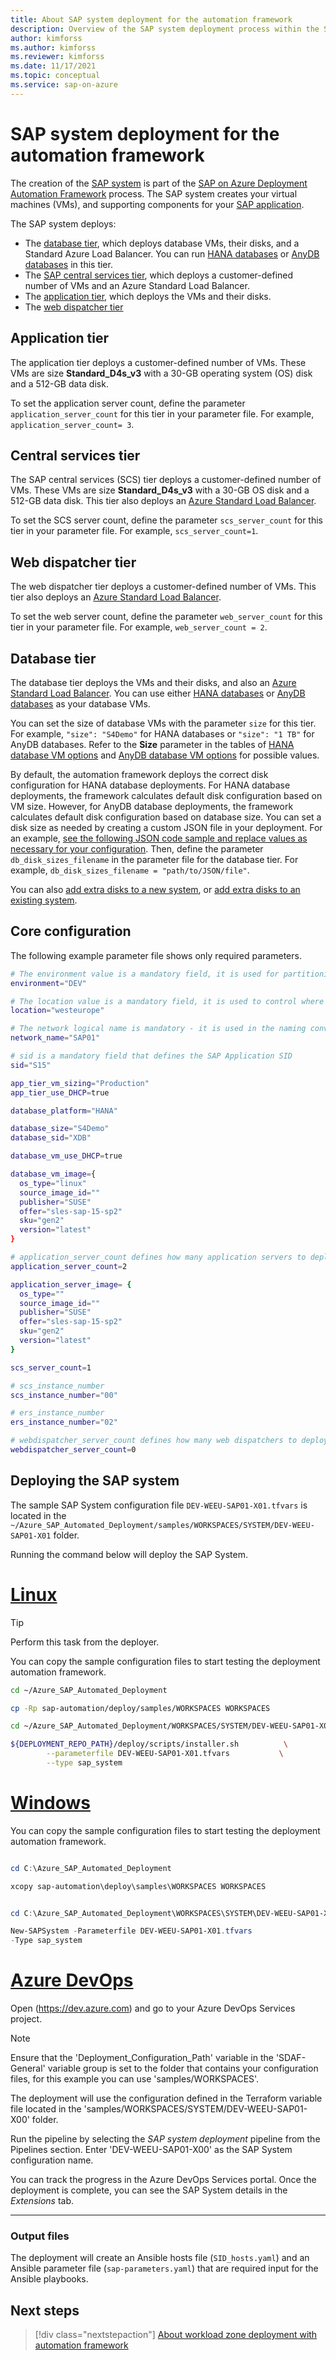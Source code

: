 ```yaml
---
title: About SAP system deployment for the automation framework
description: Overview of the SAP system deployment process within the SAP on Azure Deployment Automation Framework.
author: kimforss
ms.author: kimforss
ms.reviewer: kimforss
ms.date: 11/17/2021
ms.topic: conceptual
ms.service: sap-on-azure
---
```


# SAP system deployment for the automation framework

The creation of the [SAP system](automation-deployment-framework.md#sap-concepts) is part of the [SAP on Azure Deployment Automation Framework](automation-deployment-framework.md) process. The SAP system creates your virtual machines (VMs), and supporting components for your [SAP application](automation-deployment-framework.md#sap-concepts). 

The SAP system deploys:

- The [database tier](#database-tier), which deploys database VMs, their disks, and a Standard Azure Load Balancer. You can run [HANA databases](automation-configure-extra-disks.md#hana-databases) or [AnyDB databases](automation-configure-extra-disks.md#anydb-databases) in this tier.
- The [SAP central services tier](#central-services-tier), which deploys a customer-defined number of VMs and an Azure Standard Load Balancer.
- The [application tier](#application-tier), which deploys the VMs and their disks.
- The [web dispatcher tier](#web-dispatcher-tier)

## Application tier

The application tier deploys a customer-defined number of VMs. These VMs are size **Standard_D4s_v3** with a 30-GB operating system (OS) disk and a 512-GB data disk.

To set the application server count, define the parameter `application_server_count` for this tier in your parameter file. For example, `application_server_count= 3`.


## Central services tier

The SAP central services (SCS) tier deploys a customer-defined number of VMs. These VMs are size **Standard_D4s_v3** with a 30-GB OS disk and a 512-GB data disk. This tier also deploys an [Azure Standard Load Balancer](../../../load-balancer/load-balancer-overview.md).

To set the SCS server count, define the parameter `scs_server_count` for this tier in your parameter file. For example, `scs_server_count=1`.


## Web dispatcher tier

The web dispatcher tier deploys a customer-defined number of VMs.  This tier also deploys an [Azure Standard Load Balancer](../../../load-balancer/load-balancer-overview.md).

To set the web server count, define the parameter `web_server_count` for this tier in your parameter file. For example, `web_server_count = 2`.

## Database tier

The database tier deploys the VMs and their disks, and also an [Azure Standard Load Balancer](../../../load-balancer/load-balancer-overview.md). You can use either [HANA databases](automation-configure-extra-disks.md#hana-databases) or [AnyDB databases](automation-configure-extra-disks.md#anydb-databases) as your database VMs.

You can set the size of database VMs with the parameter `size` for this tier. For example, `"size": "S4Demo"` for HANA databases or `"size": "1 TB"` for AnyDB databases. Refer to the **Size** parameter in the tables of [HANA database VM options](automation-configure-extra-disks.md#hana-databases) and [AnyDB database VM options](automation-configure-extra-disks.md#anydb-databases) for possible values.

By default, the automation framework deploys the correct disk configuration for HANA database deployments. For HANA database deployments, the framework calculates default disk configuration based on VM size. However, for AnyDB database deployments, the framework calculates default disk configuration based on database size. You can set a disk size as needed by creating a custom JSON file in your deployment. For an example, [see the following JSON code sample and replace values as necessary for your configuration](automation-configure-extra-disks.md#custom-sizing-file). Then, define the parameter `db_disk_sizes_filename` in the parameter file for the database tier. For example, `db_disk_sizes_filename = "path/to/JSON/file"`.

You can also [add extra disks to a new system](automation-configure-extra-disks.md#custom-sizing-file), or [add extra disks to an existing system](automation-configure-extra-disks.md#add-extra-disks-to-existing-system).

## Core configuration

The following example parameter file shows only required parameters.

```bash
# The environment value is a mandatory field, it is used for partitioning the environments, for example (PROD and NP)
environment="DEV"

# The location value is a mandatory field, it is used to control where the resources are deployed
location="westeurope"

# The network logical name is mandatory - it is used in the naming convention and should map to the workload virtual network logical name 
network_name="SAP01"

# sid is a mandatory field that defines the SAP Application SID
sid="S15"

app_tier_vm_sizing="Production"
app_tier_use_DHCP=true

database_platform="HANA"

database_size="S4Demo"
database_sid="XDB"

database_vm_use_DHCP=true

database_vm_image={
  os_type="linux"
  source_image_id=""
  publisher="SUSE"
  offer="sles-sap-15-sp2"
  sku="gen2"
  version="latest"
}

# application_server_count defines how many application servers to deploy
application_server_count=2

application_server_image= {
  os_type=""
  source_image_id=""
  publisher="SUSE"
  offer="sles-sap-15-sp2"
  sku="gen2"
  version="latest"
}

scs_server_count=1

# scs_instance_number
scs_instance_number="00"

# ers_instance_number
ers_instance_number="02"

# webdispatcher_server_count defines how many web dispatchers to deploy
webdispatcher_server_count=0


```

## Deploying the SAP system
   
The sample SAP System configuration file `DEV-WEEU-SAP01-X01.tfvars` is located in the `~/Azure_SAP_Automated_Deployment/samples/WORKSPACES/SYSTEM/DEV-WEEU-SAP01-X01` folder.

Running the command below will deploy the SAP System.

# [Linux](#tab/linux)

> [!TIP]
> Perform this task from the deployer.

You can copy the sample configuration files to start testing the deployment automation framework.

```bash
cd ~/Azure_SAP_Automated_Deployment

cp -Rp sap-automation/deploy/samples/WORKSPACES WORKSPACES

```


```bash
cd ~/Azure_SAP_Automated_Deployment/WORKSPACES/SYSTEM/DEV-WEEU-SAP01-X01

${DEPLOYMENT_REPO_PATH}/deploy/scripts/installer.sh          \
        --parameterfile DEV-WEEU-SAP01-X01.tfvars           \
        --type sap_system
```
# [Windows](#tab/windows)

You can copy the sample configuration files to start testing the deployment automation framework.

```powershell

cd C:\Azure_SAP_Automated_Deployment

xcopy sap-automation\deploy\samples\WORKSPACES WORKSPACES

```


```powershell

cd C:\Azure_SAP_Automated_Deployment\WORKSPACES\SYSTEM\DEV-WEEU-SAP01-X01

New-SAPSystem -Parameterfile DEV-WEEU-SAP01-X01.tfvars 
-Type sap_system
```

# [Azure DevOps](#tab/devops)

Open (https://dev.azure.com) and go to your Azure DevOps Services project.

> [!NOTE]
> Ensure that the 'Deployment_Configuration_Path' variable in the 'SDAF-General' variable group is set to the folder that contains your configuration files, for this example you can use 'samples/WORKSPACES'.

The deployment will use the configuration defined in the Terraform variable file located in the 'samples/WORKSPACES/SYSTEM/DEV-WEEU-SAP01-X00' folder. 

Run the pipeline by selecting the _SAP system deployment_ pipeline from the Pipelines section. Enter 'DEV-WEEU-SAP01-X00' as the SAP System configuration name.

You can track the progress in the Azure DevOps Services portal. Once the deployment is complete, you can see the SAP System details in the _Extensions_ tab.

---

### Output files

The deployment will create an Ansible hosts file (`SID_hosts.yaml`) and an Ansible parameter file (`sap-parameters.yaml`) that are required input for the Ansible playbooks.
## Next steps

> [!div class="nextstepaction"]
> [About workload zone deployment with automation framework](automation-software.md)

